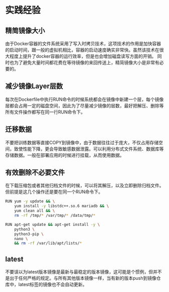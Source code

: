 # 实践经验

## 精简镜像大小

由于Docker容器的文件系统采用了写入时拷贝技术，这项技术的作用是加快容器的启动时间，跟一般的虚拟机相比，容器的启动速度确实非常快。虽然该技术在很大程度上提升了docker容器的运行效率，但是也会增加磁盘读写方面的开销。 同时也为了避免大量时间都花费在等待镜像的来回传送上，精简镜像大小是非常有必要的。

## 减少镜像Layer层数

每次在Dockerfile中执行RUN命令的时候系统都会在镜像中新建一个层，每个镜像层都会占用一定的磁盘空间，因此为了尽量减少镜像的层数，最好把解压、删除等所有文件操作都写在同一行RUN命令下。

## 迁移数据

不要把训练数据等直接COPY到镜像中，由于数据往往过于庞大，不仅占用存储空间，致使性能下降，更会导致敏感数据泄露。可以利用分布式文件系统、数据库等存储数据。一般在部署应用的时候进行挂载，从而使用数据。

## 有效删除不必要文件

在下载压缩包或者其他归档文件的时候，可以将其解压，以及立即删除归档文件。但前提是这几个操作还是要在同一个RUN命令下。

```bash
RUN yum -y update && \
    yum install -y libstdc++.so.6 mariadb && \
    yum clean all && \
    rm -rf /tmp/* /var/tmp/* /data/tmp/*
```

```bash
RUN apt-get update && apt-get install -y \
    python3 \
    python3-pip \
    nano \
    && rm -rf /var/lib/apt/lists/*
```

## latest

不要误以为latest版本镜像是最新与最稳定的版本镜像，这可能是个惯例，但并不是出于任何严格的规定。与所有其他版本镜像一样，当有新的版本push到镜像仓库中，latest标签的镜像也不会自动更新。
